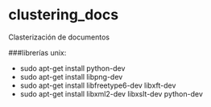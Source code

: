 # clustering_docs
Clasterización de documentos

###librerías unix:
* sudo apt-get install python-dev
* sudo apt-get install libpng-dev
* sudo apt-get install libfreetype6-dev libxft-dev
* sudo apt-get install libxml2-dev libxslt-dev python-dev
